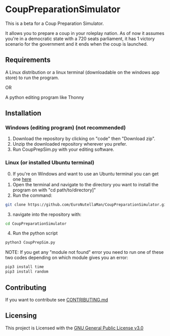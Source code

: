 # CoupPreparationSimulator

This is a beta for a Coup Preparation Simulator.

It allows you to prepare a coup in your roleplay nation. As of now it assumes you're in a democratic state with a 720 seats parliament, it has 1 victory scenario for the government and it ends when the coup is launched.

## Requirements

A Linux distribution or a linux terminal (downloadable on the windows app store) to run the program.

OR

A python editing program like Thonny

## Installation

### Windows (editing program) (not recommended)

1) Download the repository by clicking on "code" then "Download zip".
2) Unzip the downloaded repository wherever you prefer.
3) Run CoupPrepSim.py with your editing software.

### Linux (or installed Ubuntu terminal)

0) If you're on Windows and want to use an Ubuntu terminal you can get one [here](https://ubuntu.com/wsl)
1) Open the terminal and navigate to the directory you want to install the program on with "cd path/to/directory]"
2) Run the command:
```bash
git clone https://github.com/EuroNutellaMan/CoupPreparationSimulator.git
```
3) navigate into the repository with:
```bash
cd CoupPreparationSimulator
```
4) Run the python script
```bash
python3 CoupPrepSim.py
```

NOTE: If you get any "module not found" error you need to run one of these two codes depending on which module gives you an error:
```bash
pip3 install time
pip3 install random
```

## Contributing

If you want to contribute see [CONTRIBUTING.md](https://github.com/EuroNutellaMan/CoupPreparationSimulator/blob/main/CONTRIBUTING.md)

## Licensing

This project is Licensed with the [GNU General Public License v3.0](https://github.com/EuroNutellaMan/CoupPreparationSimulator/blob/main/LICENSE.md)
